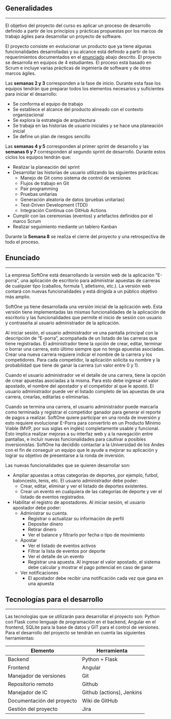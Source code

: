 ## Generalidades
---

El objetivo del proyecto del curso es aplicar un proceso de desarrollo definido a partir de los principios y prácticas propuestas por los marcos de trabajo ágiles para desarrollar un proyecto de software. 

El proyecto consiste en evolucionar un producto que ya tiene algunas funcionalidades desarrolladas y su alcance está definido a partir de los requerimientos documentados en el [enunciado](/mt2_procesos_guias_proyecto/generalidades#enunciado) abajo descrito. El proyecto se desarrolla en equipos de 4 estudiantes. El proceso está basado en Scrum e incluye varias prácticas de ingeniería de software y de otros marcos ágiles.

Las **semanas 2 y 3** corresponden a la fase de inicio. Durante esta fase los equipos tendrán que preparar todos los elementos necesarios y suficientes para iniciar el desarrollo: 

- Se conforma el equipo de trabajo
- Se establece el alcance del producto alineado con el contexto organizacional
- Se explora la estrategia de arquitectura
- Se trabaja en las historias de usuario iniciales y se hace una planeación inicial
- Se define un plan de riesgos sencillo
 
Las **semanas 4 y 5** corresponden al primer sprint de desarrollo y las **semanas 6 y 7** corresponden al segundo sprint de desarrollo. Durante estos ciclos los equipos tendrán que:

- Realizar la planeación del sprint
- Desarrollar las historias de usuario utilizando las siguientes prácticas:
  -  Manejo de Git como sistema de control de versiones
  -  Flujos de trabajo en Git
  -  Pair programming
  -  Pruebas unitarias
  -  Generación aleatoria de datos (pruebas unitarias)
  -  Test-Driven Development (TDD)
  -  Integración Continua con GitHub Actions
- Cumplir con las ceremonias (eventos) y artefactos definidos por el marco Scrum 
- Realizar seguimiento mediante un tablero Kanban

Durante la **Semana 8** se realiza el cierre del proyecto y una retrospectiva de todo el proceso.

## Enunciado
---

La empresa SoftOne está desarrollando la versión web de la aplicación “E-porra”, una aplicación de escritorio para administrar apuestas de carreras de cualquier tipo (caballos, formula 1, atletismo, etc.). La versión web contará con nuevas funcionalidades y está dirigida a un público objetivo más amplio.

SoftOne ya tiene desarrollada una versión inicial de la aplicación web. Esta versión tiene implementadas las mismas funcionalidades de la aplicación de escritorio y las funcionalidades que permite el inicio de sesión con usuario y contraseña al usuario administrador de la aplicación.

Al iniciar sesión, el usuario administrador ve una pantalla principal con la descripción de “E-porra”, acompañada de un listado de las carreras que tiene registradas. El administrador tiene la opción de crear, editar, terminar o borrar una carrera, esto último siempre que no tenga apuestas asociadas. Crear una nueva carrera requiere indicar el nombre de la carrera y los competidores. Para cada competidor, la aplicación solicita su nombre y la probabilidad que tiene de ganar la carrera (un valor entre 0 y 1). 

Cuando el usuario administrador ve el detalle de una carrera, tiene la opción de crear apuestas asociadas a la misma. Para esto debe ingresar el valor apostado, el nombre del apostador y el competidor al que le apostó. El usuario administrador puede ver el listado completo de las apuestas de una carrera, crearlas, editarlas o eliminarlas.

Cuando se termina una carrera, el usuario administrador puede marcarla como terminada y registrar el competidor ganador para generar el reporte de pagos a realizar.
SoftOne quiere participar en una ronda de inversión y esto requiere evolucionar E-Porra para convertirlo en un Producto Mínimo Viable (MVP, por sus siglas en inglés) completamente usable y funcional. Esto implica realizar mejoras a su interfaz web y a la navegación entre pantallas, e incluir nuevas funcionalidades para cautivar a posibles inversionistas.  SoftOne ha decidido contactar a la Universidad de los Andes con el fin de conseguir un equipo que le ayude a mejorar su aplicación y lograr su objetivo de presentarse a la ronda de inversión.

Las nuevas funcionalidades que se quieren desarrollar son:

- Ampliar apuestas a otras categorías de deportes, por ejemplo, futbol, baloncesto, tenis, etc. El usuario administrador debe poder:
  - Crear, editar, eliminar y ver el listado de deportes existentes.
  -	Crear un evento en cualquiera de las categorías de deporte y ver el listado de eventos registrados.
- Habilitar el registro de apostadores. Al iniciar sesión, el usuario apostador debe poder:
  - Administrar su cuenta.
    - Registrar o actualizar su información de perfil
    - Depositar dinero
    - Retirar dinero
    - Ver el balance y filtrarlo por fecha o tipo de movimiento
  - Apostar
    - Ver el listado de eventos activos
    -	Filtrar la lista de eventos por deporte
    -	Ver el detalle de un evento
    -	Registrar una apuesta. Al ingresar el valor apostado, el sistema debe calcular y mostrar el pago potencial en caso de ganar
  -	Ver notificaciones
    -	El apostador debe recibir una notificación cada vez que gana en una apuesta


## Tecnologías para el desarrollo 
---

Las tecnologías que se utilizarán para desarrollar el proyecto son: Python con Flask como lenguaje de programación en el backend, Angular en el frontend,  SQLite para la base de datos y GIT para el control de versiones. Para el desarrollo del proyecto se tendrán en cuenta las siguientes herramientas:

| Elemento                  | Herramienta |
| ------------------------- | ----------- |
| Backend                | Python + Flask |
| Frontend                  | Angular     |
| Manejador de versiones    | Git         |
| Repositorio remoto        | Github      |
| Manejador de IC    | Github (actions), Jenkins  |
| Documentación del proyecto     | Wiki de GitHub |
| Gestión del proyecto      | Jira |


